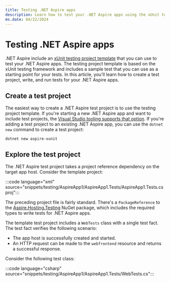 ```yaml
---
title: Testing .NET Aspire apps
description: Learn how to test your .NET Aspire apps using the xUnit testing framework.
ms.date: 04/22/2024
---
```


# Testing .NET Aspire apps

.NET Aspire include an [xUnit testing project template](setup-tooling.md#net-aspire-project-templates) that you can use to test your .NET Aspire apps. The testing project template is based on the xUnit testing framework and includes a sample test that you can use as a starting point for your tests. In this article, you'll learn how to create a test project, write, and run tests for your .NET Aspire apps.

## Create a test project

The easiest way to create a .NET Aspire test project is to use the testing project template. If you're starting a new .NET Aspire app and want to include test projects, the [Visual Studio tooling supports that option](setup-tooling.md#create-test-project). If you're adding a test project to an existing .NET Aspire app, you can use the `dotnet new` command to create a test project:

```dotnetcli
dotnet new aspire-xunit
```

## Explore the test project

The .NET Aspire test project takes a project reference dependency on the target app host. Consider the template project:

:::code language="xml" source="snippets/testing/AspireApp1/AspireApp1.Tests/AspireApp1.Tests.csproj":::

The preceding project file is fairly standard. There's a `PackageReference` to the [Aspire.Hosting.Testing](https://www.nuget.org/packages/Aspire.Hosting.Testing) NuGet package, which includes the required types to write tests for .NET Aspire apps.

The template test project includes a `WebTests` class with a single test fact. The test fact verifies the following scenario:

- The app host is successfully created and started.
- An HTTP request can be made to the `webfrontend` resource and returns a successful response.

Consider the following test class:

:::code language="csharp" source="snippets/testing/AspireApp1/AspireApp1.Tests/WebTests.cs":::
